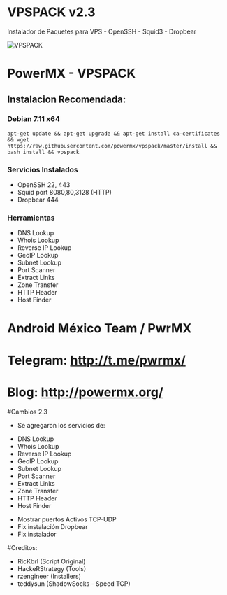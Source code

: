 # VPSPACK v2.3
Instalador de Paquetes para VPS - OpenSSH - Squid3 - Dropbear

![VPSPACK](https://github.com/powermx/vpspack/raw/master/vpspack.png)

PowerMX - VPSPACK
=========
## Instalacion Recomendada:
### Debian 7.11 x64
```
apt-get update && apt-get upgrade && apt-get install ca-certificates && wget https://raw.githubusercontent.com/powermx/vpspack/master/install && bash install && vpspack
```

### Servicios Instalados
* OpenSSH 22, 443
* Squid port 8080,80,3128 (HTTP)
* Dropbear 444

### Herramientas 
* DNS Lookup 
* Whois Lookup 
* Reverse IP Lookup 
* GeoIP Lookup 
* Subnet Lookup 
* Port Scanner 
* Extract Links 
* Zone Transfer 
* HTTP Header 
* Host Finder 


Android México Team / PwrMX
=========

# Telegram: http://t.me/pwrmx/
# Blog: http://powermx.org/


#Cambios
2.3
- Se agregaron los servicios de:
* DNS Lookup 
* Whois Lookup 
* Reverse IP Lookup 
* GeoIP Lookup 
* Subnet Lookup 
* Port Scanner 
* Extract Links 
* Zone Transfer 
* HTTP Header 
* Host Finder 
- Mostrar puertos Activos TCP-UDP
- Fix instalación Dropbear
- Fix instalador

#Creditos:
- RicKbrl (Script Original)
- HackeRStrategy (Tools)
- rzengineer (Installers)
- teddysun (ShadowSocks - Speed TCP)